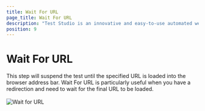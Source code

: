 ```yaml
---
title: Wait For URL
page_title: Wait For URL
description: "Test Studio is an innovative and easy-to-use automated web, WPF and load testing solution. Test Studio tests support essential technologies like ASP.NET AJAX, Silverlight, PHP and MVC. HTML5, Testing framework, functional testing, performance testing, load testing, exploratory testing, manual testing."
position: 9
---
```

# Wait For URL

This step will suspend the test until the specified URL is loaded into the browser address bar. Wait For URL is particularly useful when you have a redirection and need to wait for the final URL to be loaded.
<br>
<br>
![Wait for URL](/img/features/custom-steps/wait-for-url/fig1.png)
